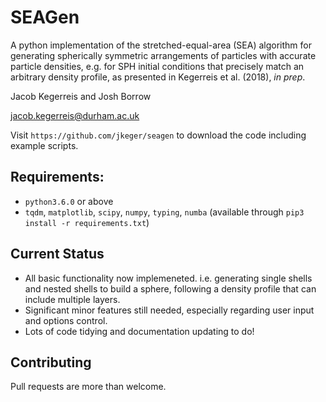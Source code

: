 # SEAGen

A python implementation of the stretched-equal-area (SEA) algorithm for
generating spherically symmetric arrangements of particles with accurate
particle densities, e.g. for SPH initial conditions that precisely match an
arbitrary density profile, as presented in Kegerreis et al. (2018), *in prep*.

Jacob Kegerreis and Josh Borrow

jacob.kegerreis@durham.ac.uk

Visit `https://github.com/jkeger/seagen` to download the code including example
scripts.

## Requirements:

+ `python3.6.0` or above
+ `tqdm`, `matplotlib`, `scipy`, `numpy`, `typing`, `numba`
    (available through `pip3 install -r requirements.txt`)

## Current Status

+ All basic functionality now implemeneted. i.e. generating single shells and
  nested shells to build a sphere, following a density profile that can include
  multiple layers.
+ Significant minor features still needed, especially regarding user input and
  options control.
+ Lots of code tidying and documentation updating to do!

## Contributing

Pull requests are more than welcome.

